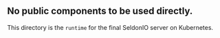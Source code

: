 ## No public components to be used directly.

This directory is the `runtime` for the final SeldonIO server on Kubernetes.